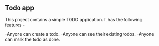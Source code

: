## Todo app
This project contains a simple TODO application.
It has the following features - 

-Anyone can create a todo.
-Anyone can see their existing todos.
-Anyone can mark the todo as done. 